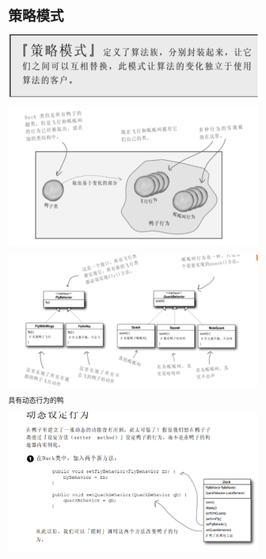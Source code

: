 # 策略模式

![1668240700354](https://github.com/Vilinz/headFirstPro/blob/main/Strategy_Design_Pattern/pictures/4.png)



![1668240700354](https://github.com/Vilinz/headFirstPro/blob/main/Strategy_Design_Pattern/pictures/1.png)



![1668240735776](https://github.com/Vilinz/headFirstPro/blob/main/Strategy_Design_Pattern/pictures/2.png)



具有动态行为的鸭

![1668240735776](https://github.com/Vilinz/headFirstPro/blob/main/Strategy_Design_Pattern/pictures/3.png)

